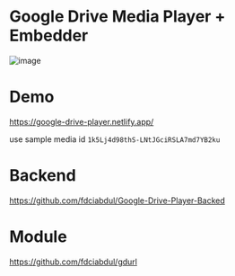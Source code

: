 # Google Drive Media Player + Embedder

![image](https://user-images.githubusercontent.com/31664438/231657493-078fca58-ae57-45db-89d5-a230d0a85275.png)

# Demo 

https://google-drive-player.netlify.app/

use sample media id `1k5Lj4d98thS-LNtJGciRSLA7md7YB2ku`

# Backend

https://github.com/fdciabdul/Google-Drive-Player-Backed

# Module 

https://github.com/fdciabdul/gdurl

